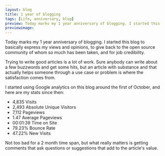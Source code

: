 ```yaml
---
layout: blog
title: 1 year of blogging
tags: [Life, anniversary, blog]
preview: Today marks my 1 year anniversary of blogging. I started this blog to basically express my views and opinions, to...
previewimage:
---
```


<p>Today marks my 1 year anniversary of blogging. I started this blog to basically express my views and opinions, to give back to the open source community of whom so much has been taken, and for job credibility.</p> 
<p>Trying to write good articles is a lot of work. Sure anybody can write about a few buzzwords and get some hits, but an article with substance and that actually helps someone through a use case or problem is where the satisfaction comes from.</p> 
<p>I started using Google analytics on this blog around the first of October, and here are my stats since then: 
<ul> 
<li>4,835 Visits</li> 
<li>2,493 Absolute Unique Visitors</li> 
<li>7,112 Pageviews</li> 
<li>1.47 Average Pageviews</li> 
<li>00:01:39 Time on Site</li> 
<li>79.23% Bounce Rate</li> 
<li>47.22% New Visits</li> 
</ul> 

Not too bad for a 2 month time span, but what really matters is getting comments that ask questions or suggestions that add to the article's value. 
</p>
